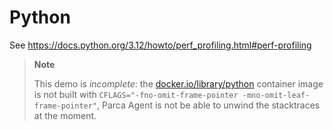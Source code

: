 # Python

See https://docs.python.org/3.12/howto/perf_profiling.html#perf-profiling

> **Note**
>
> This demo is _incomplete_: the [docker.io/library/python](https://hub.docker.com/_/python) container image is not built
> with `CFLAGS="-fno-omit-frame-pointer -mno-omit-leaf-frame-pointer"`, Parca Agent is not be able to unwind the stacktraces at the moment.
